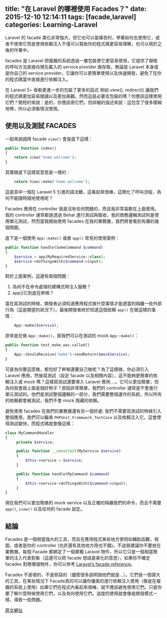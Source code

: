 title: "在 Laravel 的哪裡使用 Facades？"
date: 2015-12-10 12:14:11
tags: [facade,laravel]
categories: Learning-Laravel
---
Laravel 的 facade 美化非常強大，但它也可以是痛苦的，學著如何去使用它，或者不使用它而是使用依賴注入不僅可以幫助你的程式碼更容易理解，也可以用於之後的作業中。

<!-- more -->

facades 是 Laravel 把複雜的系統透過一層包裝使它更容易使用，它提供了靜態的呼叫方法直接向預先載入的 service provider 做存取，無論是 Laravel 本身或是你自己的 service provider，它讓你可以更簡單使用以及快速開發，避免了在你的程式碼當中直接進行依賴注入。

在 Laravel 5~ 泰勒更進一步的包裝了更多的函式 例如 view(), redirect() 讓我們的程式碼更加容易閱讀以及更加美觀。然而這是必要去包裝的嗎？你應該這樣使用它們？簡短的來說：是的，你應該用它們，但詳細的描述來說：這包含了很多模糊地帶，所以必須看情況使用。

## 使用以及測試 FACADES

一般來說調用 facade `view()` 會是底下這樣：
``` php
public function index()
{
    return view('home.welcome');
}
```

其實跟底下這樣寫意思是一樣的：

``` php
    return View::make('home.welcome');
```

這是其中一個在 Laravel 5 引進的語法糖，這看起來很棒，這簡化了呼叫流程，為何不能隨時隨地使用呢？

Facades 應用在 controller 我是沒有任何問題的，而且我非常喜歡在上面使用。我的 controller 通常都是透過 Behat 進行測試與驗收，我的商務邏輯測試則是使用單元測試，然而當我開始使用 facades 在我的業務層，我們將會看到有趣的幾個問題。

底下是一個使用 `App::make()` 或者 `app()` 常見的使用案例：

``` php
public function handle(SomeCommand $command)
{
    $service = app(MyRequiredService::class);
    $service->doThingsWith($command->input);
}
```

對於上面案例，這邊有兩個問題：

1. 為何不在命令處理的建構式時注入服務？
2. app()它到底在幹嘛？

當在寫測試的時候，開發者必須知道應用程式做什麼事情才能適當的隔離一些外部行為（這是期望的狀況下）。最後開發者終於知道這個依賴 `app()` 在做這樣的事情：
``` php
    App::make($service);
```
原來是在做 `App::make()`，那我們可以在測試的 mock `App::make()`：

``` php
public function test_make_was_called()
{
    App::shouldReceive('make')->andReturn($mockService);
}
```

可是為何要這麼做，都包好了幹嘛還要自己做呢？為了這樣做，你必須引入 Laravel 應用，然後寫測試（設定 facade 以及相關內容），這不能夠更簡單的依賴注入或 mock 嗎？這樣寫測試還要導入 Laravel 應用....。它可以更加簡單，但為何我會說上面是個好例子？原因非常簡單，我們的 controller 通常是不會進行單元測試的。他們是測試整個邏輯的一部分，我們需要整個運作的系統，所以所有的依賴都會被測試，我們不會 mock 隱藏的依賴。

避免使用 facades 在我們的業務層還有另一個好處: 我們不需要寫測試的時候引入整個應用，我們可以繼承 `PHPUnit_Framework_TestCase` 以及依賴注入它。這會使得測試變快，而程式碼就會像這樣：

``` php
class MyCommandHandler
{
     private $service;

     public function __construct(MyService $service)
     {
         $this->service = $service;
     }

     public function handle(MyCommand $command)
     {
         $this->service->doThingsWith($command->input);
     }
}
```

現在我們可以更加簡單的 mock service 以及正確的隔離我們的命令，而且不需要 `app()`, `view()` 以及任何的 facade 設定。

## 結論
Facades 是一個相當強大的工具，而且在應用程式某些地方使用如輔助函數，視圖，或者是你的 controller (也許還有其他地方用也不錯)。不過我建議你不要放在業務層。每個 Facade 都綁定了一個單獨 Laravel 物件，所以它只是一個相當簡單的注入代表對象（這邊可以把 facade 想成是美化的意思），如果你不確定 facades 對應哪個物件，你可以參考 [Laravel’s facade reference](http://laravel.com/docs/5.1/facades#facade-class-reference)。

Facades 不是壞的，不是邪惡的（儘管很多說明說他們就是...）。它們是一個偉大的工具，在某些情況下 Facade真的可以讓你優美的進行依賴注入使用（像是在複雜的系統上使用）如果它們在程式內看起來很棒，就不應該避免使用它們。只是你要了解什麼時候使用它們，以及為何使用它們。過度的使用就會像是開發模式一樣，導致一些問題。

[原文網址](http://learninglaravel.net/where-to-use-facades-in-laravel/link)
